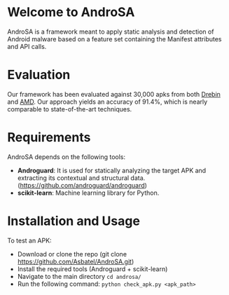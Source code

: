 # Welcome to AndroSA

AndroSA is a framework meant to apply static analysis and detection of Android malware based on a feature set containing the Manifest attributes and API calls.

# Evaluation

Our framework has been evaluated against 30,000 apks from both <a href="https://www.sec.cs.tu-bs.de/~danarp/drebin/">Drebin</a> and <a href="http://amd.arguslab.org/">AMD</a>. Our approach yields an accuracy of 91.4%, which is nearly comparable to state-of-the-art techniques.

# Requirements

AndroSA depends on the following tools:

   - **Androguard**: It is used for statically analyzing the target APK and extracting its contextual and structural data. (https://github.com/androguard/androguard)
   - **scikit-learn**: Machine learning library for Python.
   
# Installation and Usage

To test an APK:

   - Download or clone the repo (git clone https://github.com/Asbatel/AndroSA.git)
   - Install the required tools (Androguard + scikit-learn)  
   - Navigate to the main directory `cd androsa/`
   - Run the following command: `python check_apk.py <apk_path>`







